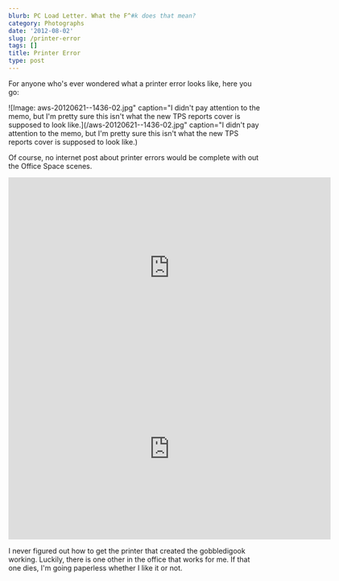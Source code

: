 ```yaml
---
blurb: PC Load Letter. What the F^#k does that mean?
category: Photographs
date: '2012-08-02'
slug: /printer-error
tags: []
title: Printer Error
type: post
---
```



For anyone who's ever wondered what a printer error looks like, here you go:

![Image: aws-20120621--1436-02.jpg" caption="I didn't pay attention to the memo, but I'm pretty sure this isn't what the new TPS reports cover is supposed to look like.](/aws-20120621--1436-02.jpg" caption="I didn't pay attention to the memo, but I'm pretty sure this isn't what the new TPS reports cover is supposed to look like.)

Of course, no internet post about printer errors would be complete with out the Office Space scenes. 

<div style="text-align:center;">
<iframe width="640" height="360" src="http://www.youtube.com/embed/WUUptX0i55g?rel=0" frameborder="0" allowfullscreen></iframe>
</div>

<div style="text-align:center;">
<iframe width="640" height="360" src="http://www.youtube.com/embed/g_hF_RhD-xE?rel=0" frameborder="0" allowfullscreen></iframe>
</div>

I never figured out how to get the printer that created the gobbledigook working. Luckily, there is one other in the office that works for me. If that one dies, I'm going paperless whether I like it or not.